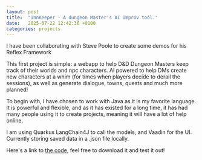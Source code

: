 ```yaml
---
layout: post
title:  "InnKeeper - A dungeon Master's AI Improv tool."
date:   2025-07-22 12:42:36 +0100
categories: projects
---
```


I have been collaborating with Steve Poole to create some demos for his Reflex Framework

This first project is simple: a webapp to help D&D Dungeon Masters keep track of their worlds and npc characters. AI powered to help DMs create new characters at a whim (for times when players decide to derail the sessions), as well as generate dialogue, towns, quests and much more planned!

To begin with, I have chosen to work with Java as it is my favorite language. It is powerful and flexible, and as it has existed for a long time, it has had many people using it to create projects, meaning it will have a lot of help online.

I am using Quarkus LangChain4J to call the models, and Vaadin for the UI.
Currently storing saved data in a .json file locally.

Here's a link to [the code](https://github.com/reflexframework/InnKeeper), feel free to download it and test it out!